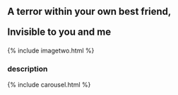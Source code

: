 <h2>A terror within your own best friend,
  
  Invisible to you and me</h2>
  
{% include imagetwo.html %}

<h3>description</h3>

{% include carousel.html %}
